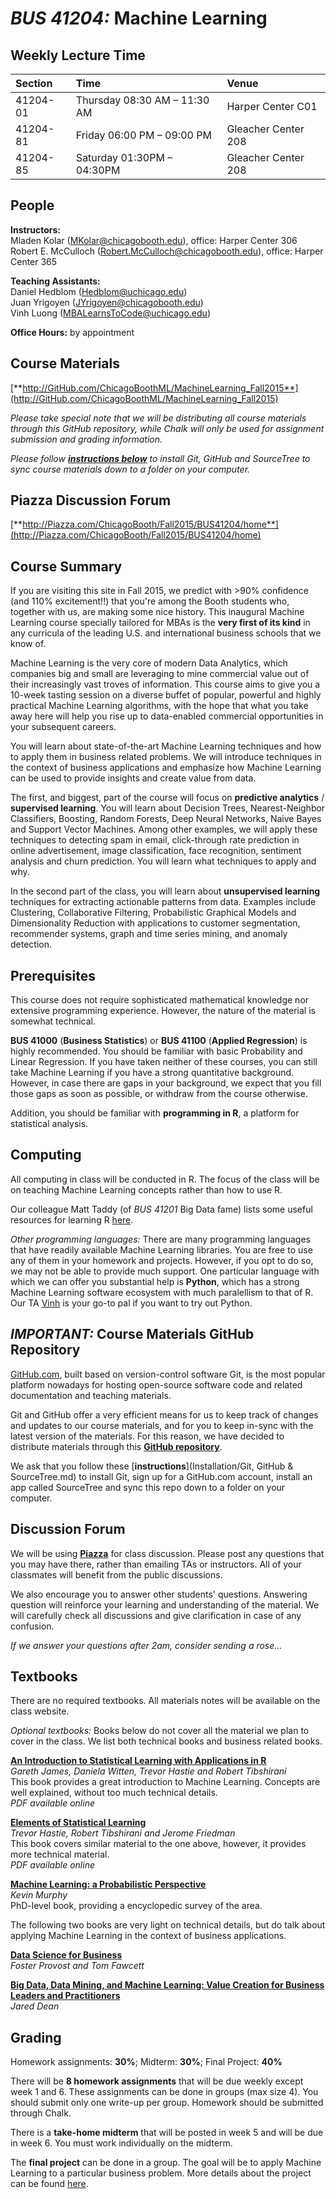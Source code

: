 # **_BUS 41204:_ Machine Learning**


## Weekly Lecture Time

| Section  | Time                               | Venue               |
|:---------|:-----------------------------------|:--------------------|
| 41204-01 | Thursday 08:30 AM &ndash; 11:30 AM | Harper Center C01   |
| 41204-81 | Friday 06:00 PM &ndash; 09:00 PM   | Gleacher Center 208 |
| 41204-85 | Saturday 01:30PM &ndash; 04:30PM     | Gleacher Center 208 |


## People

**Instructors:** <br>
Mladen Kolar ([MKolar@chicagobooth.edu](mailto:MKolar@chicagobooth.edu)), office: Harper Center 306 <br>
Robert E. McCulloch ([Robert.McCulloch@chicagobooth.edu](mailto:Robert.McCulloch@chicagobooth.edu)), office: Harper Center 365

**Teaching Assistants:** <br>
Daniel Hedblom ([Hedblom@uchicago.edu](mailto:Hedblom@uchicago.edu)) <br>
Juan Yrigoyen ([JYrigoyen@chicagobooth.edu](mailto:JYrigoyen@chicagobooth.edu)) <br>
Vinh Luong ([MBALearnsToCode@uchicago.edu](mailto:MBALearnsToCode@uchicago.edu))

**Office Hours:** by appointment


## Course Materials

[**http://GitHub.com/ChicagoBoothML/MachineLearning_Fall2015**](http://GitHub.com/ChicagoBoothML/MachineLearning_Fall2015)

*Please take special note that we will be distributing all course materials through this GitHub repository,
while Chalk will only be used for assignment submission and grading information.*

*Please follow [**instructions below**](#NoteOnGitHubRepo) to install Git, GitHub and SourceTree
to sync course materials down to a folder on your computer.*


## Piazza Discussion Forum

[**http://Piazza.com/ChicagoBooth/Fall2015/BUS41204/home**](http://Piazza.com/ChicagoBooth/Fall2015/BUS41204/home)


## Course Summary

If you are visiting this site in Fall 2015, we predict with >90% confidence (and 110% excitement!!)
that you're among the Booth students who, together with us, are making some nice history.
This inaugural Machine Learning course specially tailored for MBAs is the **very first of its kind**
in any curricula of the leading U.S. and international business schools that we know of.

Machine Learning is the very core of modern Data Analytics, which companies big and small are leveraging
to mine commercial value out of their increasingly vast troves of information.
This course aims to give you a 10-week tasting session on a diverse buffet
of popular, powerful and highly practical Machine Learning algorithms,
with the hope that what you take away here will help you
rise up to data-enabled commercial opportunities in your subsequent careers.

You will learn about state-of-the-art Machine Learning techniques and how to apply them in business related problems.
We will introduce techniques in the context of business applications and
emphasize how Machine Learning can be used to provide insights and create value from data.

The first, and biggest, part of the course will focus on **predictive analytics** / **supervised learning**.
You will learn about Decision Trees, Nearest-Neighbor Classifiers, Boosting, Random Forests,
Deep Neural Networks, Naive Bayes and Support Vector Machines.
Among other examples, we will apply these techniques to detecting spam in email,
click-through rate prediction in online advertisement, image classification, face recognition,
sentiment analysis and churn prediction. You will learn what techniques to apply and why.

In the second part of the class, you will learn about **unsupervised learning** techniques for
extracting actionable patterns from data. Examples include Clustering, Collaborative Filtering,
Probabilistic Graphical Models and Dimensionality Reduction with applications to customer segmentation,
recommender systems, graph and time series mining, and anomaly detection.


## Prerequisites 

This course does not require sophisticated mathematical knowledge nor extensive programming experience.
However, the nature of the material is somewhat technical.

**BUS 41000** (**Business Statistics**) or **BUS 41100** (**Applied Regression**) is highly recommended.
You should be familiar with basic Probability and Linear Regression. If you have taken neither of these courses,
you can still take Machine Learning if you have a strong quantitative background.
However, in case there are gaps in your background, we expect that you fill those gaps as soon as possible,
or withdraw from the course otherwise.

Addition, you should be familiar with **programming in R**, a platform for statistical analysis.


## Computing

All computing in class will be conducted in R.
The focus of the class will be on teaching Machine Learning concepts rather than how to use R.

Our colleague Matt Taddy (of _BUS 41201_ Big Data fame) lists some useful resources
for learning R [here](http://faculty.chicagobooth.edu/matt.taddy/teaching).

_Other programming languages:_
There are many programming languages that have readily available Machine Learning libraries.
You are free to use any of them in your homework and projects.
However, if you opt to do so, we may not be able to provide much support.
One particular language with which we can offer you substantial help is **Python**,
which has a strong Machine Learning software ecosystem with much paralellism to that of R.
Our TA [Vinh](mailto:MBALearnsToCode@uchicago.edu) is your go-to pal if you want to try out Python.


<a name="NoteOnGitHubRepo"></a>
## _IMPORTANT:_ Course Materials GitHub Repository

[GitHub.com](http://github.com), built based on version-control software Git, is the most popular platform nowadays
 for hosting open-source software code and related documentation and teaching materials.
 
Git and GitHub offer a very efficient means for us to keep track of changes and updates to our course materials,
and for you to keep in-sync with the latest version of the materials.
For this reason, we have decided to distribute materials through this
[**GitHub repository**](http://github.com/ChicagoBoothML/MachineLearning_Fall2015).
  
We ask that you follow these [**instructions**](Installation/Git, GitHub & SourceTree.md) to install Git,
sign up for a GitHub.com account, install an app called SourceTree and sync this repo down to a folder on your computer.


## Discussion Forum

We will be using [**Piazza**](https://piazza.com/chicagobooth/fall2015/bus41204/home) for class discussion.
Please post any questions that you may have there, rather than emailing TAs or instructors.
All of your classmates will benefit from the public discussions.

We also encourage you to answer other students' questions.
Answering question will reinforce your learning and understanding of the material.
We will carefully check all discussions and give clarification in case of any confusion.

_If we answer your questions after 2am, consider sending a rose..._


## Textbooks

There are no required textbooks. All materials notes will be available on the class website. 

_Optional textbooks:_ Books below do not cover all the material we plan to cover in the class.
We list both technical books and business related books.

[**An Introduction to Statistical Learning with Applications in R**](http://www-bcf.usc.edu/~gareth/ISL) <br>
*Gareth James, Daniela Witten, Trevor Hastie and Robert Tibshirani* <br>
This book provides a great introduction to Machine Learning.
Concepts are well explained, without too much technical details. <br/>
_PDF available online_

[**Elements of Statistical Learning**](http://statweb.stanford.edu/~tibs/ElemStatLearn) <br>
*Trevor Hastie, Robert Tibshirani and Jerome Friedman* <br/>
This book covers similar material to the one above, however, it provides more technical material. <br>
_PDF available online_

[**Machine Learning: a Probabilistic Perspective**](http://www.cs.ubc.ca/~murphyk/MLbook) <br>
*Kevin Murphy* <br>
PhD-level book, providing a encyclopedic survey of the area.

The following two books are very light on technical details,
but do talk about applying Machine Learning in the context of business applications.

[**Data Science for Business**](http://data-science-for-biz.com) <br>
*Foster Provost and Tom Fawcett* <br>

[**Big Data, Data Mining, and Machine Learning: Value Creation for Business Leaders and Practitioners**](http://www.amazon.com/gp/product/1502462915) <br>
*Jared Dean*


## Grading

Homework assignments: **30%**; Midterm: **30%**; Final Project: **40%**

There will be **8 homework assignments** that will be due weekly except week 1 and 6.
These assignments can be done in groups (max size 4).
You should submit only one write-up per group.
Homework should be submitted through Chalk.

There is a **take-home midterm** that will be posted in week 5 and will be due in week 6.
You must work individually on the midterm.

The **final project** can be done in a group.
The goal will be to apply Machine Learning to a particular business problem.
More details about the project can be found [here](Project).
